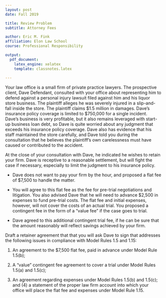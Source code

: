 ```yaml
---
layout: post
date: Fall 2019

title: Review Problem
subtitle: Attorney Fees

author: Eric M. Fink
affiliation: Elon Law School 
course: Professional Responsibility

output: 
  pdf_document:
    latex_engine: xelatex
    template: classnotes.latex
    
---
```


Your law office is a small firm of private practice lawyers. The prospective client, Dave Defendant, consulted with your office about representing him to defend against a personal injury lawsuit filed against him and his liquor store business. The plaintiff alleges he was severely injured in a slip-and-fall inside the store. The plaintiff claims $1.5 million in damages. Dave’s insurance policy coverage is limited to $750,000 for a single incident. Dave’s business is very profitable, but it also remains leveraged with start-up business loan debt, so Dave is quite worried about any judgment that exceeds his insurance policy coverage. Dave also has evidence that his staff maintained the store carefully, and Dave told you during the consultation that he believes the plaintiff’s own carelessness must have caused or contributed to the accident.

At the close of your consultation with Dave, he indicated he wishes to retain your firm. Dave is receptive to a reasonable settlement, but will fight the case if necessary, especially to limit the judgment to his insurance policy.

- Dave does not want to pay your firm by the hour, and proposed a flat fee of $7,500 to handle the matter.

- You will agree to this flat fee as the fee for pre-trial negotiations and litigation. You also advised Dave that he will need to advance $2,500 in expenses to fund pre-trial costs. The flat fee and initial expenses, however, will not cover the costs of an actual trial. You proposed a contingent fee in the form of a “value fee” if the case goes to trial.

- Dave agreed to this additional contingent trial fee, if he can be sure that the amount reasonably will reflect savings achieved by your firm.

Draft a retainer agreement that that you will ask Dave to sign that addresses the following issues in compliance with Model Rules 1.5 and 1.15: 

1. An agreement to the $7,500 flat fee, paid in advance under Model Rule 1.5(b); 

2. A “value” contingent fee agreement to cover a trial under Model Rules 1.5(a) and 1.5(c); 

3. An agreement regarding expenses under Model Rules 1.5(b) and 1.5(c); and (4) a statement of the proper law firm account into which your office will place the flat fee and expenses under Model Rule 1.15.

